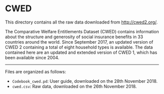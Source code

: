 # CWED

This directory contains all the raw data downloaded from http://cwed2.org/.

The Comparative Welfare Entitlements Dataset (CWED) contains information about the structure and generosity of social insurance benefits in 33 countries around the world. Since September 2017, an updated version of CWED 2 containing a total of eight household types is available. The data contained here are an updated and extended version of CWED 1, which has been available since 2004.

---

Files are organized as follows:

- `Codebook_cwed.pd`: User guide, downloaded on the 28th November 2018.
- `cwed.csv`: Raw data, downloaded on the 26th November 2018.